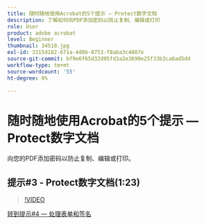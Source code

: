 ```yaml
---
title: 随时随地使用Acrobat的5个提示 — Protect数字文档
description: 了解如何向PDF添加密码以防止复制、编辑或打印
role: User
product: adobe acrobat
level: Beginner
thumbnail: 34510.jpg
exl-id: 3115d182-671a-4d8b-8753-f8aba3c4807e
source-git-commit: bf9e6f65d32d95fd3a2e3690e25f33b3ca6ad5dd
workflow-type: tm+mt
source-wordcount: '55'
ht-degree: 0%

---
```


# 随时随地使用Acrobat的5个提示 — Protect数字文档

向您的PDF添加密码以防止复制、编辑或打印。

## 提示#3 - Protect数字文档(1:23)

>[!VIDEO](https://video.tv.adobe.com/v/34510?hidetitle=true)

[转到提示#4 — 处理表单和签名](work-with-forms-and-signatures.md)